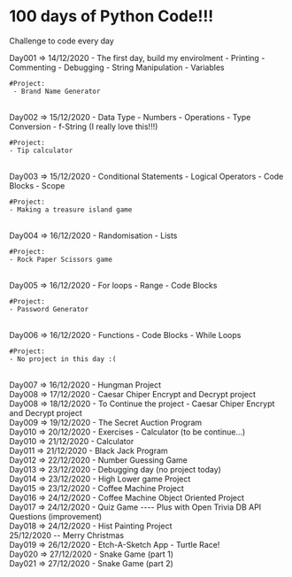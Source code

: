 # 100 days of Python Code!!!

Challenge to code every day 

Day001 => 14/12/2020
    - The first day, build my envirolment 
    - Printing
    - Commenting
    - Debugging
    - String Manipulation 
    - Variables
    
    #Project:
     - Brand Name Generator
<BR>
Day002 => 15/12/2020
    - Data Type
    - Numbers
    - Operations
    - Type Conversion
    - f-String (I really love this!!!)

    #Project:    
    - Tip calculator

<BR>
Day003 => 15/12/2020
    - Conditional Statements
    - Logical Operators
    - Code Blocks
    - Scope
    
    #Project:
    - Making a treasure island game
<BR>
Day004 => 16/12/2020
    - Randomisation
    - Lists

    #Project:
    - Rock Paper Scissors game
<BR>
Day005 => 16/12/2020
    - For loops
    - Range
    - Code Blocks

    #Project:
    - Password Generator
<BR>
Day006 => 16/12/2020
    - Functions
    - Code Blocks
    - While Loops

    #Project:
    - No project in this day :(

<BR>
Day007 => 16/12/2020
    - Hungman Project
<BR>
Day008 => 17/12/2020
    - Caesar Chiper Encrypt and Decrypt project
<BR>
Day008 => 18/12/2020
    - To Continue the project
    - Caesar Chiper Encrypt and Decrypt project
<BR>
Day009 => 19/12/2020
    - The Secret Auction Program
<BR>
Day010 => 20/12/2020
    - Exercises 
    - Calculator (to be continue...) 
<BR>
Day010 => 21/12/2020
    - Calculator
<BR>
Day011 => 21/12/2020
    - Black Jack Program
<BR>
Day012 => 22/12/2020
    - Number Guessing Game
<BR>
Day013 => 23/12/2020
    - Debugging day (no project today)
<BR>
Day014 => 23/12/2020
    - High Lower game Project
<BR>
Day015 => 23/12/2020
    - Coffee Machine Project
<BR>
Day016 => 24/12/2020
    - Coffee Machine Object Oriented Project
<BR>
Day017 => 24/12/2020
    - Quiz Game
    ---- Plus with Open Trivia DB API Questions (improvement)
<BR>
Day018 => 24/12/2020
    - Hist Painting Project
<BR>
25/12/2020 -- Merry Christmas
<BR>
Day019 => 26/12/2020
    - Etch-A-Sketch App
    - Turtle Race!
<BR>
Day020 => 27/12/2020
    - Snake Game (part 1)
<BR>
Day021 => 27/12/2020
    - Snake Game (part 2)